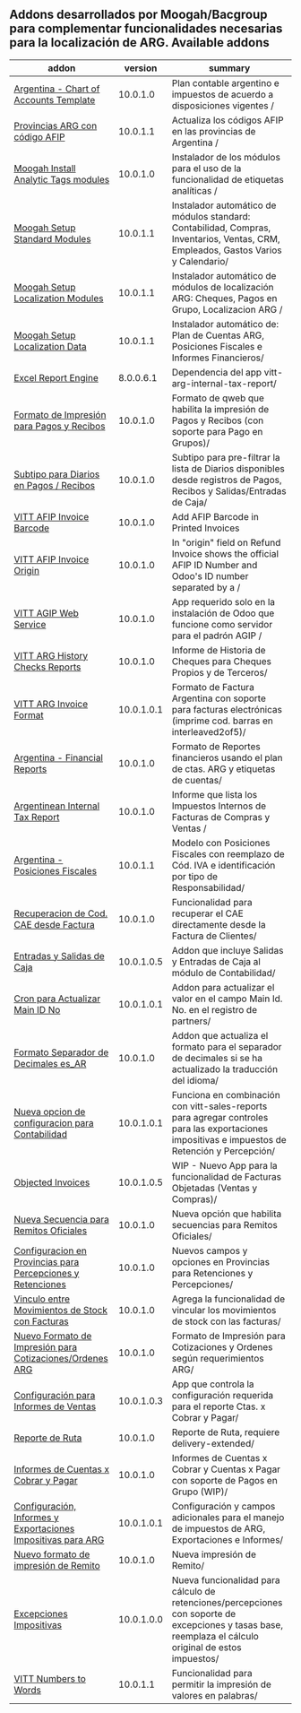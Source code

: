 [//]: # (addons)
Addons desarrollados por Moogah/Bacgroup para complementar funcionalidades necesarias para la localización de ARG.
Available addons
----------------
addon | version | summary
--- | --- | ---
[Argentina - Chart of Accounts Template](l10n_ar_moogah_chart/) | 10.0.1.0 | Plan contable argentino e impuestos de acuerdo a disposiciones vigentes /
[Provincias ARG con código AFIP](l10n_ar_moogah_states/) | 10.0.1.1 | Actualiza los códigos AFIP en las provincias de Argentina /
[Moogah Install Analytic Tags modules](moogah_analytic_tags/) | 10.0.1.0 | Instalador de los módulos para el uso de la funcionalidad de etiquetas analíticas /
[Moogah Setup Standard Modules](moogah_tdb_install_standard/) | 10.0.1.1| Instalador automático de módulos standard: Contabilidad, Compras, Inventarios, Ventas, CRM, Empleados, Gastos Varios y Calendario/
[Moogah Setup Localization Modules](moogah_tdb_install_localization/) | 10.0.1.1 | Instalador automático de módulos de localización ARG: Cheques, Pagos en Grupo, Localizacion ARG /
[Moogah Setup Localization Data](moogah_tdb_install_data/) | 10.0.1.1 | Instalador automático de: Plan de Cuentas ARG, Posiciones Fiscales e Informes Financieros/
[Excel Report Engine](report_xls/) | 8.0.0.6.1 | Dependencia del app vitt-arg-internal-tax-report/
[Formato de Impresión para Pagos y Recibos](vitt_acc_paym_print/) | 10.0.1.0 | Formato de qweb que habilita la impresión de Pagos y Recibos (con soporte para Pago en Grupos)/
[Subtipo para Diarios en Pagos / Recibos](vitt_account_subtype/) | 10.0.1.0 | Subtipo para pre-filtrar la lista de Diarios disponibles desde registros de Pagos, Recibos y Salidas/Entradas de Caja/
[VITT AFIP Invoice Barcode](vitt_afip_invoice_barcode/) | 10.0.1.0 | Add AFIP Barcode in Printed Invoices
[VITT AFIP Invoice Origin](vitt_afip_invoice_origin/) | 10.0.1.0 | In "origin" field on Refund Invoice shows the official AFIP ID Number and Odoo's ID number separated by a /
[VITT AGIP Web Service](vitt_agip_service/) | 10.0.1.0 | App requerido solo en la instalación de Odoo que funcione como servidor para el padrón AGIP /
[VITT ARG History Checks Reports](vitt_arg_check_history_reports/) | 10.0.1.0 | Informe de Historia de Cheques para Cheques Propios y de Terceros/
[VITT ARG Invoice Format](vitt_arg_einvoice_format/) | 10.0.1.0.1 | Formato de Factura Argentina con soporte para facturas electrónicas (imprime cod. barras en interleaved2of5)/
[Argentina - Financial Reports](vitt_arg_financial_reports/) | 10.0.1.0 | Formato de Reportes financieros usando el plan de ctas. ARG y etiquetas de cuentas/
[Argentinean Internal Tax Report](vitt_arg_internal_tax_report/) | 10.0.1.0 | Informe que lista los Impuestos Internos de Facturas de Compras y Ventas /
[Argentina - Posiciones Fiscales](vitt_arg_position/) | 10.0.1.1 | Modelo con Posiciones Fiscales con reemplazo de Cód. IVA e identificación por tipo de Responsabilidad/
[Recuperacion de Cod. CAE desde Factura](vitt_CAE_recover/) | 10.0.1.0 | Funcionalidad para recuperar el CAE directamente desde la Factura de Clientes/
[Entradas y Salidas de Caja](vitt_cashin_cashout/) | 10.0.1.0.5 | Addon que incluye Salidas y Entradas de Caja al módulo de Contabilidad/
[Cron para Actualizar Main ID No](vitt_cron_main_id_nmber/) | 10.0.1.0.1 | Addon para actualizar el valor en el campo Main Id. No. en el registro de partners/
[Formato Separador de Decimales es_AR](vitt_lang_no_format/) | 10.0.1.0 | Addon que actualiza el formato para el separador de decimales si se ha actualizado la traducción del idioma/
[Nueva opcion de configuracion para Contabilidad](vitt_nl_setting/) | 10.0.1.0.1 | Funciona en combinación con vitt-sales-reports para agregar controles para las exportaciones impositivas e impuestos de Retención y Percepción/
[Objected Invoices](vitt_objected_invoices/) | 10.0.1.0.5 | WIP - Nuevo App para la funcionalidad de Facturas Objetadas (Ventas y Compras)/
[Nueva Secuencia para Remitos Oficiales](vitt_official_stock_sequence/) | 10.0.1.0 | Nueva opción que habilita secuencias para Remitos Oficiales/
[Configuracion en Provincias para Percepciones y Retenciones](vitt_per_wh_settings/) | 10.0.1.0 | Nuevos campos y opciones en Provincias para Retenciones y Percepciones/
[Vinculo entre Movimientos de Stock con Facturas](vitt_pick_inv_link/) | 10.0.1.0 | Agrega la funcionalidad de vincular los movimientos de stock con las facturas/
[Nuevo Formato de Impresión para Cotizaciones/Ordenes ARG](vitt_qt_template/) | 10.0.1.0 | Formato de Impresión para Cotizaciones y Ordenes según requerimientos ARG/
[Configuración para Informes de Ventas](vitt_report_settings/) | 10.0.1.0.3 | App que controla la configuración requerida para el reporte Ctas. x Cobrar y Pagar/
[Reporte de Ruta](vitt_route_report/) | 10.0.1.0 | Reporte de Ruta, requiere delivery-extended/
[Informes de Cuentas x Cobrar y Pagar](vitt_sales_purch_ledger/) | 10.0.1.0 | Informes de Cuentas x Cobrar y Cuentas x Pagar con soporte de Pagos en Grupo (WIP)/
[Configuración, Informes y Exportaciones Impositivas para ARG](vitt_sales_reports/) | 10.0.1.0.1 | Configuración y campos adicionales para el manejo de impuestos de ARG, Exportaciones e Informes/
[Nuevo formato de impresión de Remito](vitt_stock_report/) | 10.0.1.0 | Nueva impresión de Remito/
[Excepciones Impositivas](vitt_tax_exceptions/) | 10.0.1.0.0 | Nueva funcionalidad para cálculo de retenciones/percepciones con soporte de excepciones y tasas base, reemplaza el cálculo original de estos impuestos/
[VITT Numbers to Words](vitt_val2words/) | 10.0.1.1 | Funcionalidad para permitir la impresión de valores en palabras/









